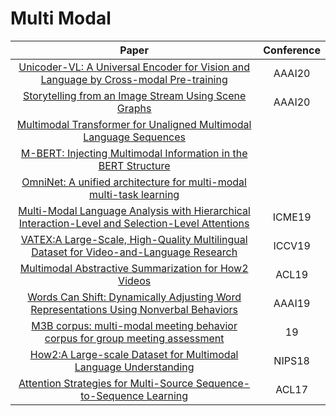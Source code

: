 # Multi Modal

| Paper | Conference |
| :---: | :---: |
|[Unicoder-VL: A Universal Encoder for Vision and Language by Cross-modal Pre-training](https://arxiv.org/abs/1908.06066)|AAAI20|
|[Storytelling from an Image Stream Using Scene Graphs](http://www.sdspeople.fudan.edu.cn/zywei/paper/2020/wang-aaai-2020.pdf)|AAAI20|
|[Multimodal Transformer for Unaligned Multimodal Language Sequences](https://arxiv.org/abs/1906.00295)||
|[M-BERT: Injecting Multimodal Information in the BERT Structure](https://arxiv.org/pdf/1908.05787.pdf)||
|[OmniNet: A unified architecture for multi-modal multi-task learning](https://arxiv.org/pdf/1907.07804.pdf)||
|[Multi-Modal Language Analysis with Hierarchical Interaction-Level and Selection-Level Attentions](https://ieeexplore.ieee.org/document/8785040)|ICME19||
|[VATEX:A Large-Scale, High-Quality Multilingual Dataset for Video-and-Language Research](https://arxiv.org/abs/1904.03493)|ICCV19|
|[Multimodal Abstractive Summarization for How2 Videos](https://www.aclweb.org/anthology/P19-1659/)|ACL19|
|[Words Can Shift: Dynamically Adjusting Word Representations Using Nonverbal Behaviors](https://arxiv.org/abs/1811.09362)|AAAI19|
|[M3B corpus: multi-modal meeting behavior corpus for group meeting assessment](https://dl.acm.org/doi/abs/10.1145/3341162.3345588)|19|
|[How2:A Large-scale Dataset for Multimodal Language Understanding](https://arxiv.org/abs/1811.00347)|NIPS18|
|[Attention Strategies for Multi-Source Sequence-to-Sequence Learning](https://arxiv.org/abs/1704.06567)|ACL17|


